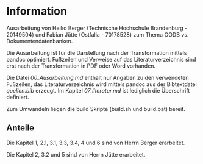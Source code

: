 # Information
Ausarbeitung von Heiko Berger (Technische Hochschule Brandenburg - 20149504) und Fabian Jütte (Ostfalia - 70178528) zum Thema OODB vs. Dokumentendatenbanken.

Die Ausarbeitung ist für die Darstellung nach der Transformation mittels pandoc optimiert.
Fußzeilen und Verweise auf das Literaturverzeichnis sind erst nach der Transformation in PDF oder Word vorhanden.

Die Datei *00_Ausarbeitung.md* enthält nur Angaben zu den verwendeten Fußzeilen, das Literaturverzeichnis wird mittels pandoc aus der Bibtextdatei *quellen.bib* erzeugt.
Im Kapitel *07_literatur.md* ist lediglich die Überschrift definiert.

Zum Umwandeln liegen die build Skripte (build.sh und build.bat) bereit.

## Anteile
Die Kapitel 1, 2.1, 3.1, 3.3, 3.4, 4 und 6 sind von Herrn Berger erarbeitet.

Die Kapitel 2, 3.2 und 5 sind von Herrn Jütte erarbeitet.
